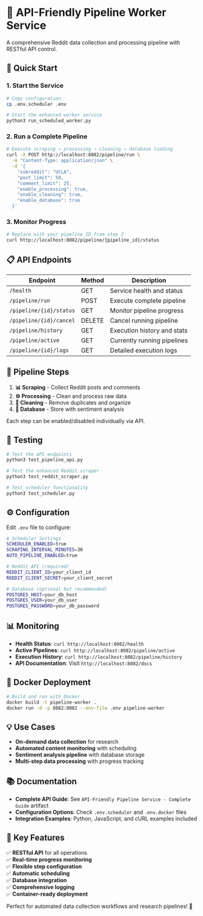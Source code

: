 # 🔄 API-Friendly Pipeline Worker Service

A comprehensive Reddit data collection and processing pipeline with RESTful API control.

## 🚀 Quick Start

### 1. Start the Service
```bash
# Copy configuration
cp .env.scheduler .env

# Start the enhanced worker service
python3 run_scheduled_worker.py
```

### 2. Run a Complete Pipeline
```bash
# Execute scraping → processing → cleaning → database loading
curl -X POST http://localhost:8082/pipeline/run \
  -H "Content-Type: application/json" \
  -d '{
    "subreddit": "UCLA",
    "post_limit": 50,
    "comment_limit": 25,
    "enable_processing": true,
    "enable_cleaning": true,
    "enable_database": true
  }'
```

### 3. Monitor Progress
```bash
# Replace with your pipeline ID from step 2
curl http://localhost:8082/pipeline/{pipeline_id}/status
```

## 📋 **API Endpoints**

| Endpoint | Method | Description |
|----------|--------|-------------|
| `/health` | GET | Service health and status |
| `/pipeline/run` | POST | Execute complete pipeline |
| `/pipeline/{id}/status` | GET | Monitor pipeline progress |
| `/pipeline/{id}/cancel` | DELETE | Cancel running pipeline |
| `/pipeline/history` | GET | Execution history and stats |
| `/pipeline/active` | GET | Currently running pipelines |
| `/pipeline/{id}/logs` | GET | Detailed execution logs |

## 🔧 **Pipeline Steps**

1. **📊 Scraping** - Collect Reddit posts and comments
2. **⚙️ Processing** - Clean and process raw data  
3. **🧹 Cleaning** - Remove duplicates and organize
4. **💾 Database** - Store with sentiment analysis

Each step can be enabled/disabled individually via API.

## 🧪 **Testing**

```bash
# Test the API endpoints
python3 test_pipeline_api.py

# Test the enhanced Reddit scraper
python3 test_reddit_scraper.py

# Test scheduler functionality  
python3 test_scheduler.py
```

## ⚙️ **Configuration**

Edit `.env` file to configure:

```bash
# Scheduler Settings
SCHEDULER_ENABLED=true
SCRAPING_INTERVAL_MINUTES=30
AUTO_PIPELINE_ENABLED=true

# Reddit API (required)
REDDIT_CLIENT_ID=your_client_id
REDDIT_CLIENT_SECRET=your_client_secret

# Database (optional but recommended)
POSTGRES_HOST=your_db_host
POSTGRES_USER=your_db_user
POSTGRES_PASSWORD=your_db_password
```

## 📊 **Monitoring**

- **Health Status**: `curl http://localhost:8082/health`
- **Active Pipelines**: `curl http://localhost:8082/pipeline/active`  
- **Execution History**: `curl http://localhost:8082/pipeline/history`
- **API Documentation**: Visit `http://localhost:8082/docs`

## 🐳 **Docker Deployment**

```bash
# Build and run with Docker
docker build -t pipeline-worker .
docker run -d -p 8082:8082 --env-file .env pipeline-worker
```

## 💡 **Use Cases**

- **On-demand data collection** for research
- **Automated content monitoring** with scheduling
- **Sentiment analysis pipeline** with database storage
- **Multi-step data processing** with progress tracking

## 📚 **Documentation**

- **Complete API Guide**: See `API-Friendly Pipeline Service - Complete Guide` artifact
- **Configuration Options**: Check `.env.scheduler` and `.env.docker` files
- **Integration Examples**: Python, JavaScript, and cURL examples included

## 🎯 **Key Features**

✅ **RESTful API** for all operations  
✅ **Real-time progress monitoring**  
✅ **Flexible step configuration**  
✅ **Automatic scheduling**  
✅ **Database integration**  
✅ **Comprehensive logging**  
✅ **Container-ready deployment**  

Perfect for automated data collection workflows and research pipelines! 🚀
